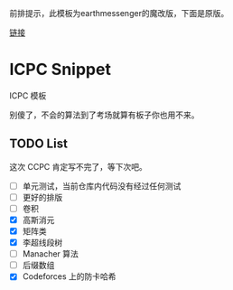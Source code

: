 
前排提示，此模板为earthmessenger的魔改版，下面是原版。

[链接](https://github.com/EarthMessenger/icpc-snippet)

# ICPC Snippet

ICPC 模板

别傻了，不会的算法到了考场就算有板子你也用不来。

## TODO List

这次 CCPC 肯定写不完了，等下次吧。

- [ ] 单元测试，当前仓库内代码没有经过任何测试
- [ ] 更好的排版
- [ ] 卷积
- [x] 高斯消元
- [x] 矩阵类
- [x] 李超线段树
- [ ] Manacher 算法
- [ ] 后缀数组
- [x] Codeforces 上的防卡哈希
